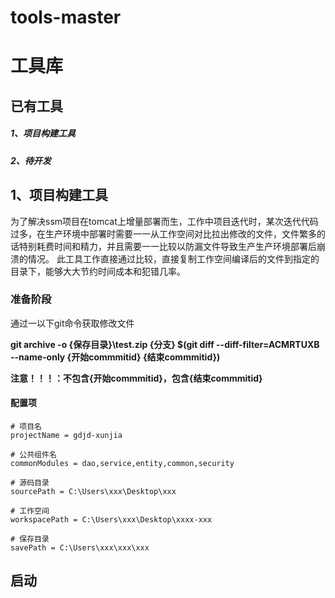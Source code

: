 # tools-master
# 工具库

## 已有工具
##### 1、项目构建工具

##### 2、待开发



## 1、项目构建工具

为了解决ssm项目在tomcat上增量部署而生，工作中项目迭代时，某次迭代代码过多，在生产环境中部署时需要一一从工作空间对比拉出修改的文件，文件繁多的话特别耗费时间和精力，并且需要一一比较以防漏文件导致生产生产环境部署后崩溃的情况。
此工具工作直接通过比较，直接复制工作空间编译后的文件到指定的目录下，能够大大节约时间成本和犯错几率。

### 准备阶段

通过一以下git命令获取修改文件



**git archive -o {保存目录}\test.zip {分支} $(git diff --diff-filter=ACMRTUXB --name-only {开始commmitid} {结束commmitid})**



**注意！！！：不包含{开始commmitid}，包含{结束commmitid}**



#### 配置项

```properties
# 项目名
projectName = gdjd-xunjia

# 公共组件名
commonModules = dao,service,entity,common,security

# 源码目录
sourcePath = C:\Users\xxx\Desktop\xxx

# 工作空间
workspacePath = C:\Users\xxx\Desktop\xxxx-xxx

# 保存目录
savePath = C:\Users\xxx\xxx\xxx
```

## 启动

